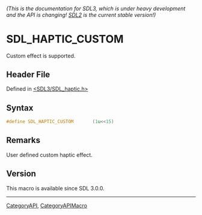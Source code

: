 ###### (This is the documentation for SDL3, which is under heavy development and the API is changing! [SDL2](https://wiki.libsdl.org/SDL2/) is the current stable version!)
# SDL_HAPTIC_CUSTOM

Custom effect is supported.

## Header File

Defined in [<SDL3/SDL_haptic.h>](https://github.com/libsdl-org/SDL/blob/main/include/SDL3/SDL_haptic.h)

## Syntax

```c
#define SDL_HAPTIC_CUSTOM       (1u<<15)
```

## Remarks

User defined custom haptic effect.

## Version

This macro is available since SDL 3.0.0.

----
[CategoryAPI](CategoryAPI), [CategoryAPIMacro](CategoryAPIMacro)

